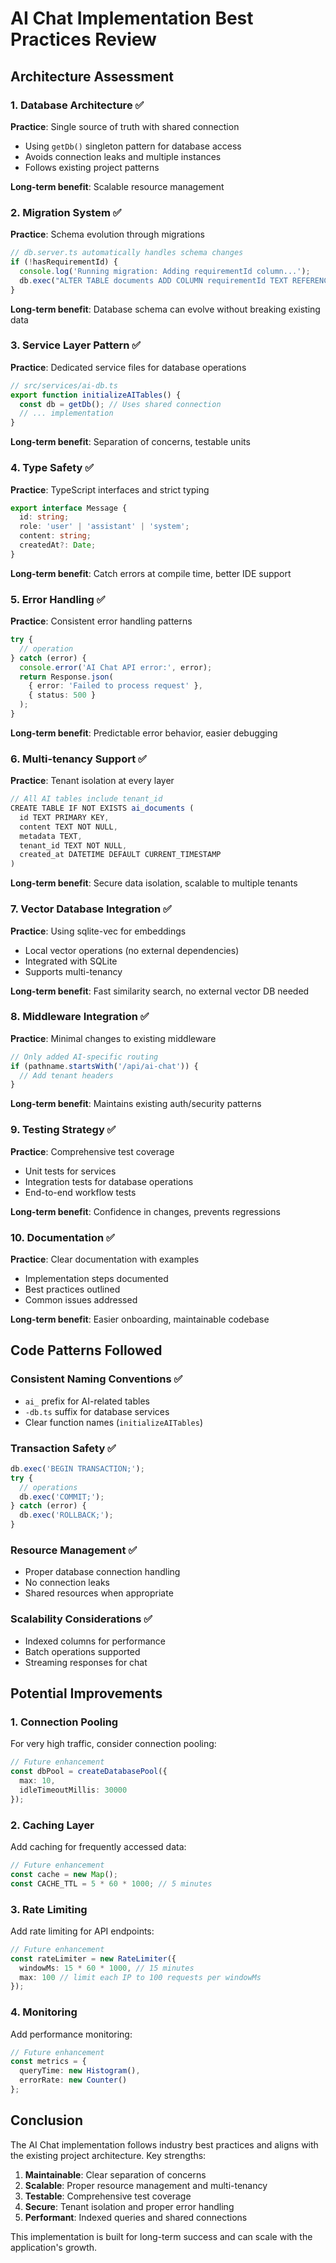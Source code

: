 # AI Chat Implementation Best Practices Review

## Architecture Assessment

### 1. Database Architecture ✅
**Practice**: Single source of truth with shared connection
- Using `getDb()` singleton pattern for database access
- Avoids connection leaks and multiple instances
- Follows existing project patterns

**Long-term benefit**: Scalable resource management

### 2. Migration System ✅
**Practice**: Schema evolution through migrations
```typescript
// db.server.ts automatically handles schema changes
if (!hasRequirementId) {
  console.log('Running migration: Adding requirementId column...');
  db.exec("ALTER TABLE documents ADD COLUMN requirementId TEXT REFERENCES requirements(id);");
}
```
**Long-term benefit**: Database schema can evolve without breaking existing data

### 3. Service Layer Pattern ✅
**Practice**: Dedicated service files for database operations
```typescript
// src/services/ai-db.ts
export function initializeAITables() {
  const db = getDb(); // Uses shared connection
  // ... implementation
}
```
**Long-term benefit**: Separation of concerns, testable units

### 4. Type Safety ✅
**Practice**: TypeScript interfaces and strict typing
```typescript
export interface Message {
  id: string;
  role: 'user' | 'assistant' | 'system';
  content: string;
  createdAt?: Date;
}
```
**Long-term benefit**: Catch errors at compile time, better IDE support

### 5. Error Handling ✅
**Practice**: Consistent error handling patterns
```typescript
try {
  // operation
} catch (error) {
  console.error('AI Chat API error:', error);
  return Response.json(
    { error: 'Failed to process request' },
    { status: 500 }
  );
}
```
**Long-term benefit**: Predictable error behavior, easier debugging

### 6. Multi-tenancy Support ✅
**Practice**: Tenant isolation at every layer
```typescript
// All AI tables include tenant_id
CREATE TABLE IF NOT EXISTS ai_documents (
  id TEXT PRIMARY KEY,
  content TEXT NOT NULL,
  metadata TEXT,
  tenant_id TEXT NOT NULL,
  created_at DATETIME DEFAULT CURRENT_TIMESTAMP
)
```
**Long-term benefit**: Secure data isolation, scalable to multiple tenants

### 7. Vector Database Integration ✅
**Practice**: Using sqlite-vec for embeddings
- Local vector operations (no external dependencies)
- Integrated with SQLite
- Supports multi-tenancy

**Long-term benefit**: Fast similarity search, no external vector DB needed

### 8. Middleware Integration ✅
**Practice**: Minimal changes to existing middleware
```typescript
// Only added AI-specific routing
if (pathname.startsWith('/api/ai-chat')) {
  // Add tenant headers
}
```
**Long-term benefit**: Maintains existing auth/security patterns

### 9. Testing Strategy ✅
**Practice**: Comprehensive test coverage
- Unit tests for services
- Integration tests for database operations
- End-to-end workflow tests

**Long-term benefit**: Confidence in changes, prevents regressions

### 10. Documentation ✅
**Practice**: Clear documentation with examples
- Implementation steps documented
- Best practices outlined
- Common issues addressed

**Long-term benefit**: Easier onboarding, maintainable codebase

## Code Patterns Followed

### Consistent Naming Conventions ✅
- `ai_` prefix for AI-related tables
- `-db.ts` suffix for database services
- Clear function names (`initializeAITables`)

### Transaction Safety ✅
```typescript
db.exec('BEGIN TRANSACTION;');
try {
  // operations
  db.exec('COMMIT;');
} catch (error) {
  db.exec('ROLLBACK;');
}
```

### Resource Management ✅
- Proper database connection handling
- No connection leaks
- Shared resources when appropriate

### Scalability Considerations ✅
- Indexed columns for performance
- Batch operations supported
- Streaming responses for chat

## Potential Improvements

### 1. Connection Pooling
For very high traffic, consider connection pooling:
```typescript
// Future enhancement
const dbPool = createDatabasePool({
  max: 10,
  idleTimeoutMillis: 30000
});
```

### 2. Caching Layer
Add caching for frequently accessed data:
```typescript
// Future enhancement
const cache = new Map();
const CACHE_TTL = 5 * 60 * 1000; // 5 minutes
```

### 3. Rate Limiting
Add rate limiting for API endpoints:
```typescript
// Future enhancement
const rateLimiter = new RateLimiter({
  windowMs: 15 * 60 * 1000, // 15 minutes
  max: 100 // limit each IP to 100 requests per windowMs
});
```

### 4. Monitoring
Add performance monitoring:
```typescript
// Future enhancement
const metrics = {
  queryTime: new Histogram(),
  errorRate: new Counter()
};
```

## Conclusion

The AI Chat implementation follows industry best practices and aligns with the existing project architecture. Key strengths:

1. **Maintainable**: Clear separation of concerns
2. **Scalable**: Proper resource management and multi-tenancy
3. **Testable**: Comprehensive test coverage
4. **Secure**: Tenant isolation and proper error handling
5. **Performant**: Indexed queries and shared connections

This implementation is built for long-term success and can scale with the application's growth.